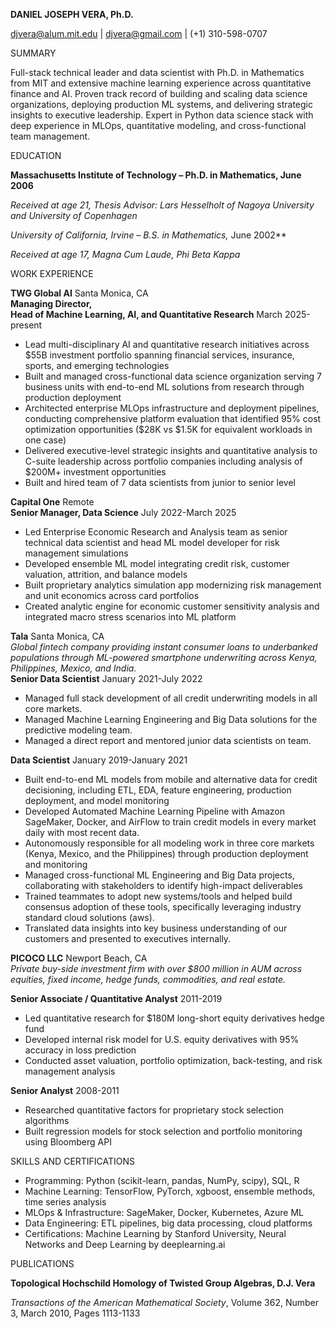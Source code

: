 **DANIEL JOSEPH VERA, Ph.D.**

djvera@alum.mit.edu | djvera@gmail.com | (+1) 310-598-0707			                  

SUMMARY

Full-stack technical leader and data scientist with Ph.D. in Mathematics from MIT and extensive machine learning experience across quantitative finance and AI. Proven track record of building and scaling data science organizations, deploying production ML systems, and delivering strategic insights to executive leadership. Expert in Python data science stack with deep experience in MLOps, quantitative modeling, and cross-functional team management.

EDUCATION

**Massachusetts Institute of Technology – Ph.D. in Mathematics, June 2006** 

*Received at age 21, Thesis Advisor: Lars Hesselholt of Nagoya University and University of Copenhagen*          

**University of California, Irvine – B.S. in Mathematics*,* June 2002**

*Received at age 17, Magna Cum Laude, Phi Beta Kappa*							

WORK EXPERIENCE

**TWG Global AI**                                              					                    Santa Monica, CA  
**Managing Director,**   
**Head of Machine Learning, AI, and Quantitative Research**		                              March 2025-present

* Lead multi-disciplinary AI and quantitative research initiatives across $55B investment portfolio spanning financial services, insurance, sports, and emerging technologies  
* Built and managed cross-functional data science organization serving 7 business units with end-to-end ML solutions from research through production deployment  
* Architected enterprise MLOps infrastructure and deployment pipelines, conducting comprehensive platform evaluation that identified 95% cost optimization opportunities ($28K vs $1.5K for equivalent workloads in one case)  
* Delivered executive-level strategic insights and quantitative analysis to C-suite leadership across portfolio companies including analysis of $200M+ investment opportunities  
* Built and hired team of 7 data scientists from junior to senior level

**Capital One**                                              						                                      Remote  
**Senior Manager, Data Science**						                           July 2022-March 2025

* Led Enterprise Economic Research and Analysis team as senior technical data scientist and head ML model developer for risk management simulations  
* Developed ensemble ML model integrating credit risk, customer valuation, attrition, and balance models  
* Built proprietary analytics simulation app modernizing risk management and unit economics across card portfolios  
* Created analytic engine for economic customer sensitivity analysis and integrated macro stress scenarios into ML platform

**Tala**                                              							                    Santa Monica, CA  
*Global fintech company providing instant consumer loans to underbanked populations through ML-powered smartphone underwriting across Kenya, Philippines, Mexico, and India.*  
**Senior Data Scientist**								          January 2021-July 2022

* Managed full stack development of all credit underwriting models in all core markets.  
* Managed Machine Learning Engineering and Big Data solutions for the predictive modeling team.  
* Managed a direct report and mentored junior data scientists on team.


**Data Scientist**								                 January 2019-January 2021

* Built end-to-end ML models from mobile and alternative data for credit decisioning, including ETL, EDA, feature engineering, production deployment, and model monitoring  
* Developed Automated Machine Learning Pipeline with Amazon SageMaker, Docker, and AirFlow to train credit models in every market daily with most recent data.  
* Autonomously responsible for all modeling work in three core markets (Kenya, Mexico, and the Philippines) through production deployment and monitoring  
* Managed cross-functional ML Engineering and Big Data projects, collaborating with stakeholders to identify high-impact deliverables  
* Trained teammates to adopt new systems/tools and helped build consensus adoption of these tools, specifically leveraging industry standard cloud solutions (aws).  
* Translated data insights into key business understanding of our customers and presented to executives internally.

**PICOCO LLC**							                                              Newport Beach, CA  
*Private buy-side investment firm with over $800 million in AUM across equities, fixed income, hedge funds, commodities, and real estate.*

**Senior Associate / Quantitative Analyst**  			                                                             2011-2019

* Led quantitative research for $180M long-short equity derivatives hedge fund  
* Developed internal risk model for U.S. equity derivatives with 95% accuracy in loss prediction  
* Conducted asset valuation, portfolio optimization, back-testing, and risk management analysis

**Senior Analyst**	  	          				                                                                            2008-2011

* Researched quantitative factors for proprietary stock selection algorithms  
* Built regression models for stock selection and portfolio monitoring using Bloomberg API

SKILLS AND CERTIFICATIONS

* Programming: Python (scikit-learn, pandas, NumPy, scipy), SQL, R  
* Machine Learning: TensorFlow, PyTorch, xgboost, ensemble methods, time series analysis  
* MLOps & Infrastructure: SageMaker, Docker, Kubernetes, Azure ML  
* Data Engineering: ETL pipelines, big data processing, cloud platforms  
* Certifications: Machine Learning by Stanford University, Neural Networks and Deep Learning by deeplearning.ai

PUBLICATIONS

**Topological Hochschild Homology of Twisted Group Algebras, D.J. Vera**

*Transactions of the American Mathematical Society*, Volume 362, Number 3, March 2010, Pages 1113-1133